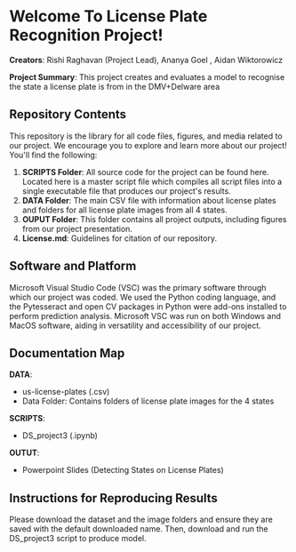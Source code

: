 # Welcome To License Plate Recognition Project!

**Creators**: Rishi Raghavan (Project Lead), Ananya Goel , Aidan Wiktorowicz

**Project Summary**: This project creates and evaluates a model to recognise the state a license plate is from in the DMV+Delware area

## Repository Contents
This repository is the library for all code files, figures, and media related to our project. We encourage you to explore and learn more about our project!
You'll find the following: 

1) **SCRIPTS Folder**: All source code for the project can be found here. Located here is a master script file which compiles all script files into a single executable file that produces our project's results.  
2) **DATA Folder**: The main CSV file with information about license plates and folders for all license plate images from all 4 states.
3) **OUPUT Folder**: This folder contains all project outputs, including figures from our project presentation.   
4) **License.md**: Guidelines for citation of our repository.

## Software and Platform
Microsoft Visual Studio Code (VSC) was the primary software through which our project was coded. We used the Python coding language, and the Pytesseract and open CV packages in Python were  add-ons installed to perform prediction analysis. Microsoft VSC was run on both Windows and MacOS software, aiding in versatility and accessibility of our project. 

## Documentation Map
**DATA**:
- us-license-plates (.csv)
- Data Folder: Contains folders of license plate images for the 4 states

**SCRIPTS**:
- DS_project3 (.ipynb)

**OUTUT**: 
- Powerpoint Slides (Detecting States on License Plates)

## Instructions for Reproducing Results
Please download the dataset and the image folders and ensure they are saved with the default downloaded name. Then, download and run the DS_project3 script to produce model. 
